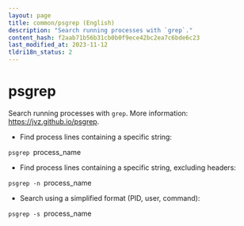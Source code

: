 ```yaml
---
layout: page
title: common/psgrep (English)
description: "Search running processes with `grep`."
content_hash: f2aab71b56b31cb0b0f9ece42bc2ea7c6bde6c23
last_modified_at: 2023-11-12
tldri18n_status: 2
---
```

# psgrep

Search running processes with `grep`.
More information: <https://jvz.github.io/psgrep>.

- Find process lines containing a specific string:

`psgrep `<span class="tldr-var badge badge-pill bg-dark-lm bg-white-dm text-white-lm text-dark-dm font-weight-bold">process_name</span>

- Find process lines containing a specific string, excluding headers:

`psgrep -n `<span class="tldr-var badge badge-pill bg-dark-lm bg-white-dm text-white-lm text-dark-dm font-weight-bold">process_name</span>

- Search using a simplified format (PID, user, command):

`psgrep -s `<span class="tldr-var badge badge-pill bg-dark-lm bg-white-dm text-white-lm text-dark-dm font-weight-bold">process_name</span>
